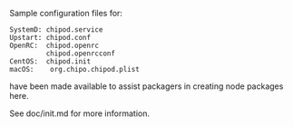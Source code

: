 Sample configuration files for:
```
SystemD: chipod.service
Upstart: chipod.conf
OpenRC:  chipod.openrc
         chipod.openrcconf
CentOS:  chipod.init
macOS:    org.chipo.chipod.plist
```
have been made available to assist packagers in creating node packages here.

See doc/init.md for more information.
